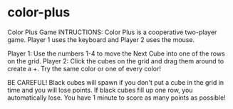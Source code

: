 # color-plus
Color Plus Game
INTRUCTIONS:
Color Plus is a cooperative two-player game. Player 1 uses the keyboard and Player 2 uses the mouse.

Player 1: Use the numbers 1-4 to move the Next Cube into one of the rows on the grid.
Player 2: Click the cubes on the grid and drag them around to create a +. Try the same color or one of every color!

BE CAREFUL! Black cubes will spawn if you don't put a cube in the grid in time and you will lose points. If black cubes fill up one row, you automatically lose. 
You have 1 minute to score as many points as possible!
